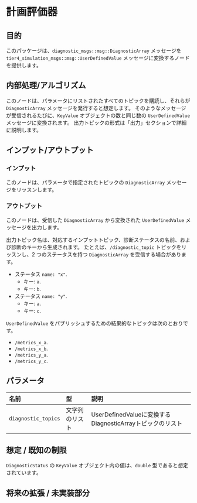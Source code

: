 # 計画評価器

## 目的

このパッケージは、`diagnostic_msgs::msg::DiagnosticArray` メッセージを `tier4_simulation_msgs::msg::UserDefinedValue` メッセージに変換するノードを提供します。

## 内部処理/アルゴリズム

このノードは、パラメータにリストされたすべてのトピックを購読し、それらが `DiagnosticArray` メッセージを発行すると想定します。
そのようなメッセージが受信されるたびに、`KeyValue` オブジェクトの数と同じ数の `UserDefinedValue` メッセージに変換されます。
出力トピックの形式は「出力」セクションで詳細に説明します。

## インプット/アウトプット

### インプット

このノードは、パラメータで指定されたトピックの `DiagnosticArray` メッセージをリッスンします。

### アウトプット

このノードは、受信した `DiagnosticArray` から変換された `UserDefinedValue` メッセージを出力します。

出力トピック名は、対応するインプットトピック、診断ステータスの名前、および診断のキーから生成されます。
たとえば、`/diagnostic_topic` トピックをリッスンし、2 つのステータスを持つ `DiagnosticArray` を受信する場合があります。

- ステータス `name: "x"`.
  - キー: `a`.
  - キー: `b`.
- ステータス `name: "y"`.
  - キー: `a`.
  - キー: `c`.

`UserDefinedValue` をパブリッシュするための結果的なトピックは次のとおりです。

- `/metrics_x_a`.
- `/metrics_x_b`.
- `/metrics_y_a`.
- `/metrics_y_c`.

## パラメータ

| 名前                | 型             | 説明                                                   |
| :------------------ | :--------------- | :------------------------------------------------------------ |
| `diagnostic_topics` | 文字列のリスト | UserDefinedValueに変換するDiagnosticArrayトピックのリスト |

## 想定 / 既知の制限

`DiagnosticStatus` の `KeyValue` オブジェクト内の値は、`double` 型であると想定されています。

## 将来の拡張 / 未実装部分

